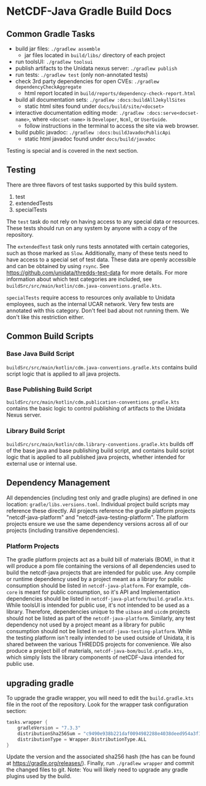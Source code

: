 # NetCDF-Java Gradle Build Docs

## Common Gradle Tasks

* build jar files: `./gradlew assemble`
  * jar files located in `build/libs/` directory of each project
* run toolsUI: `./gradlew toolsui`
* publish artifacts to the Unidata nexus server: `./gradlew publish`
* run tests: `./gradlew test` (only non-annotated tests)
* check 3rd party dependencies for open CVEs: `./gradlew dependencyCheckAggregate`
  * html report located in `build/reports/dependency-check-report.html`
* build all documentation sets: `./gradlew :docs:buildAllJekyllSites`
  * static html sites found under `docs/build/site/<docset>`
* interactive documentation editing mode: `./gradlew :docs:serve<docset-name>`, where `<docset-name>` is `Developer`, `Ncml`, or `UserGuide`.
  * follow instructions in the terminal to access the site via web browser.
* build public javadoc: `./gradlew :docs:buildJavadocPublicApi`
  * static html javadoc found under `docs/build/javadoc`

Testing is special and is covered in the next section.

## Testing

There are three flavors of test tasks supported by this build system.

1. test
2. extendedTests
3. specialTests

The `test` task do not rely on having access to any special data or resources.
These tests should run on any system by anyone with a copy of the repository.

The `extendedTest` task only runs tests annotated with certain categories, such as those marked as `Slow`.
Additionally, many of these tests need to have access to a special set of test data.
These data are openly accessible and can be obtained by using `rsync`.
See https://github.com/unidata/thredds-test-data for more details.
For more information about which test categories are included, see `buildSrc/src/main/kotlin/cdm.java-conventions.gradle.kts`.

`specialTests` require access to resources only available to Unidata employees, such as the internal UCAR network.
Very few tests are annotated with this category.
Don't feel bad about not running them.
We don't like this restriction either.

## Common Build Scripts

### Base Java Build Script
`buildSrc/src/main/kotlin/cdm.java-conventions.gradle.kts` contains build script logic that is
applied to all java projects.

### Base Publishing Build Script
`buildSrc/src/main/kotlin/cdm.publication-conventions.gradle.kts` contains the basic logic to control publishing of artifacts to the Unidata Nexus server.

### Library Build Script
`buildSrc/src/main/kotlin/cdm.library-conventions.gradle.kts` builds off of the base java and base publishing build script, and contains build script logic that is applied to all published java projects, whether intended for external use or internal use.

## Dependency Management

All dependencies (including test only and gradle plugins) are defined in one location: `gradle/libs.versions.toml`.
Individual project build scripts may reference these directly.
All projects reference the gradle platform projects "netcdf-java-platform" and "netcdf-java-testing-platform".
The platform projects ensure we use the same dependency versions across all of our projects (including transitive dependencies).

### Platform Projects

The gradle platform projects act as a build bill of materials (BOM), in that it will produce a pom file containing the versions of all dependencies used to build the netcdf-java projects that are intended for public use.
Any compile or runtime dependency used by a project meant as a library for public consumption should be listed in `netcdf-java-platform`.
For example, `cdm-core` is meant for public consumption, so it's API and Implementation dependencies should be listed in `netcdf-java-platform/build.gradle.kts`.
While toolsUI is intended for public use, it's not intended to be used as a library.
Therefore, dependencies unique to the `uibase` and `uicdm` projects should not be listed as part of the `netcdf-java-platform`.
Similarly, any test dependency not used by a project meant as a library for public consumption should not be listed in `netcdf-java-testing-platform`.
While the testing platform isn't really intended to be used outside of Unidata, it is shared between the various THREDDS projects for convenience.
We also produce a project bill of materials, `netcdf-java-bom/build.gradle.kts`, which simply lists the library components of netCDF-Java intended for public use.

## upgrading gradle

To upgrade the gradle wrapper, you will need to edit the `build.gradle.kts` file in the root of the repository.
Look for the wrapper task configuration section:

~~~kotlin
tasks.wrapper {
    gradleVersion = "7.3.3"
    distributionSha256Sum = "c9490e938b221daf0094982288e4038deed954a3f12fb54cbf270ddf4e37d879"
    distributionType = Wrapper.DistributionType.ALL
}
~~~

Update the version and the associated sha256 hash (the has can be found at https://gradle.org/releases/).
Finally, run `./gradlew wrapper` and commit the changed files to git.
Note: You will likely need to upgrade any gradle plugins used by the build.
